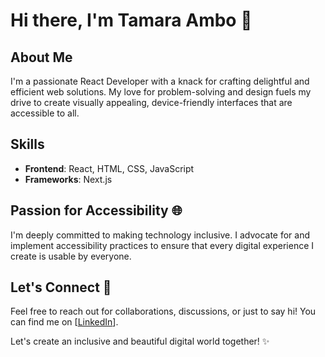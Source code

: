 # Hi there, I'm Tamara Ambo 👋

## About Me
I'm a passionate React Developer with a knack for crafting delightful and efficient web solutions. My love for problem-solving and design fuels my drive to create visually appealing, device-friendly interfaces that are accessible to all.

## Skills
- **Frontend**: React, HTML, CSS, JavaScript
- **Frameworks**: Next.js

## Passion for Accessibility 🌐
I'm deeply committed to making technology inclusive. I advocate for and implement accessibility practices to ensure that every digital experience I create is usable by everyone.

## Let's Connect 🤝
Feel free to reach out for collaborations, discussions, or just to say hi! You can find me on [[LinkedIn](https://www.linkedin.com/in/tamara-ambo-300b93188/)].

Let's create an inclusive and beautiful digital world together! ✨
